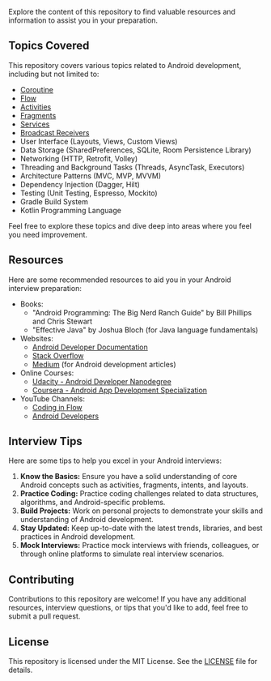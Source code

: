 
Explore the content of this repository to find valuable resources and information to assist you in your preparation.

## Topics Covered

This repository covers various topics related to Android development, including but not limited to:

- [Coroutine](Coroutines/basics﻿.md)
- [Flow](Coroutines/flow.md)
- [Activities](activities.md)
- [Fragments](fragments.md)
- [Services](services.md)
- [Broadcast Receivers](broadcast_receivers.md)
- User Interface (Layouts, Views, Custom Views)
- Data Storage (SharedPreferences, SQLite, Room Persistence Library)
- Networking (HTTP, Retrofit, Volley)
- Threading and Background Tasks (Threads, AsyncTask, Executors)
- Architecture Patterns (MVC, MVP, MVVM)
- Dependency Injection (Dagger, Hilt)
- Testing (Unit Testing, Espresso, Mockito)
- Gradle Build System
- Kotlin Programming Language

Feel free to explore these topics and dive deep into areas where you feel you need improvement.

## Resources

Here are some recommended resources to aid you in your Android interview preparation:

- Books:
  - "Android Programming: The Big Nerd Ranch Guide" by Bill Phillips and Chris Stewart
  - "Effective Java" by Joshua Bloch (for Java language fundamentals)
- Websites:
  - [Android Developer Documentation](https://developer.android.com/docs)
  - [Stack Overflow](https://stackoverflow.com/)
  - [Medium](https://medium.com/) (for Android development articles)
- Online Courses:
  - [Udacity - Android Developer Nanodegree](https://www.udacity.com/course/android-developer-nanodegree--nd801)
  - [Coursera - Android App Development Specialization](https://www.coursera.org/specializations/android-app-development)
- YouTube Channels:
  - [Coding in Flow](https://www.youtube.com/channel/UC_Fh8kvtkVPkeihBs42jGcA)
  - [Android Developers](https://www.youtube.com/user/androiddevelopers)

## Interview Tips

Here are some tips to help you excel in your Android interviews:

1. **Know the Basics:** Ensure you have a solid understanding of core Android concepts such as activities, fragments, intents, and layouts.
2. **Practice Coding:** Practice coding challenges related to data structures, algorithms, and Android-specific problems.
3. **Build Projects:** Work on personal projects to demonstrate your skills and understanding of Android development.
4. **Stay Updated:** Keep up-to-date with the latest trends, libraries, and best practices in Android development.
5. **Mock Interviews:** Practice mock interviews with friends, colleagues, or through online platforms to simulate real interview scenarios.

## Contributing

Contributions to this repository are welcome! If you have any additional resources, interview questions, or tips that you'd like to add, feel free to submit a pull request.

## License

This repository is licensed under the MIT License. See the [LICENSE](LICENSE) file for details.
